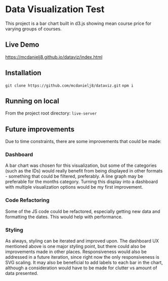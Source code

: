 # Data Visualization Test
This project is a bar chart built in d3.js showing mean course price for varying groups of courses.

## Live Demo
https://mcdanielj8.github.io/dataviz/index.html

## Installation
`git clone https://github.com/mcdanielj8/dataviz.git`
`npm i`

## Running on local
From the project root directory: `live-server`

## Future improvements
Due to time constraints, there are some improvements that could be made:

### Dashboard
A bar chart was chosen for this visualization, but some of the categories (such as the IDs) would really benefit from being displayed in other formats - something that could be filtered, preferably. A line graph may be preferable for the months category. Turning this display into a dashboard with multiple visualization options would be my first improvement.

### Code Refactoring
Some of the JS code could be refactored, especially getting new data and formatting the dates. This would help with performance.

### Styling
As always, styling can be iterated and improved upon. The dashboard UX mentioned above is one major styling point, but there could also be improvements made in other places. Responsiveness would also be addressed in a future iteration, since right now the only responsiveness is SVG scaling. It may also be beneficial to add labels to each bar in the chart, although a consideration would have to be made for clutter vs amount of data presented.